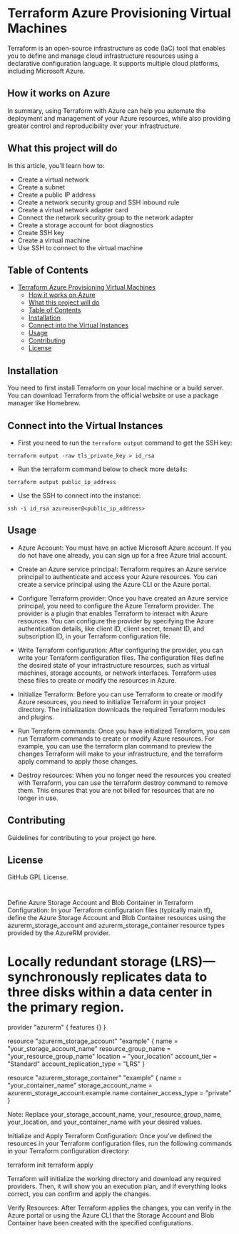 # Terraform Azure Provisioning Virtual Machines
Terraform is an open-source infrastructure as code (IaC) tool that enables you to define and manage cloud infrastructure resources using a declarative configuration language. It supports multiple cloud platforms, including Microsoft Azure.

## How it works on Azure
In summary, using Terraform with Azure can help you automate the deployment and management of your Azure resources, while also providing greater control and reproducibility over your infrastructure.

## What this project will do
In this article, you'll learn how to:

- Create a virtual network
- Create a subnet
- Create a public IP address
- Create a network security group and SSH inbound rule
- Create a virtual network adapter card
- Connect the network security group to the network adapter
- Create a storage account for boot diagnostics
- Create SSH key
- Create a virtual machine
- Use SSH to connect to the virtual machine

## Table of Contents
- [Terraform Azure Provisioning Virtual Machines](#terraform-azure-provisioning-virtual-machines)
  - [How it works on Azure](#how-it-works-on-azure)
  - [What this project will do](#what-this-project-will-do)
  - [Table of Contents](#table-of-contents)
  - [Installation](#installation)
  - [Connect into the Virtual Instances](#connect-into-the-virtual-instances)
  - [Usage](#usage)
  - [Contributing](#contributing)
  - [License](#license)

## Installation
You need to first install Terraform on your local machine or a build server. You can download Terraform from the official website or use a package manager like Homebrew.

## Connect into the Virtual Instances
- First you need to run the `terraform output` command to get the SSH key:

`terraform output -raw tls_private_key > id_rsa`

- Run the terraform command below to check more details:

`terraform output public_ip_address`

- Use the SSH to connect into the instance:

`ssh -i id_rsa azureuser@<public_ip_address>`

## Usage
- Azure Account: You must have an active Microsoft Azure account. If you do not have one already, you can sign up for a free Azure trial account.

- Create an Azure service principal: Terraform requires an Azure service principal to authenticate and access your Azure resources. You can create a service principal using the Azure CLI or the Azure portal.

- Configure Terraform provider: Once you have created an Azure service principal, you need to configure the Azure Terraform provider. The provider is a plugin that enables Terraform to interact with Azure resources. You can configure the provider by specifying the Azure authentication details, like client ID, client secret, tenant ID, and subscription ID, in your Terraform configuration file.

- Write Terraform configuration: After configuring the provider, you can write your Terraform configuration files. The configuration files define the desired state of your infrastructure resources, such as virtual machines, storage accounts, or network interfaces. Terraform uses these files to create or modify the resources in Azure.

- Initialize Terraform: Before you can use Terraform to create or modify Azure resources, you need to initialize Terraform in your project directory. The initialization downloads the required Terraform modules and plugins.

- Run Terraform commands: Once you have initialized Terraform, you can run Terraform commands to create or modify Azure resources. For example, you can use the terraform plan command to preview the changes Terraform will make to your infrastructure, and the terraform apply command to apply those changes.

- Destroy resources: When you no longer need the resources you created with Terraform, you can use the terraform destroy command to remove them. This ensures that you are not billed for resources that are no longer in use.

## Contributing
Guidelines for contributing to your project go here.

## License
GitHub GPL License.

#
Define Azure Storage Account and Blob Container in Terraform Configuration:
In your Terraform configuration files (typically main.tf), define the Azure Storage Account and Blob Container resources using the azurerm_storage_account and azurerm_storage_container resource types provided by the AzureRM provider.

# Locally redundant storage (LRS)—synchronously replicates data to three disks within a data center in the primary region.
provider "azurerm" {
  features {}
}

resource "azurerm_storage_account" "example" {
  name                     = "your_storage_account_name"
  resource_group_name      = "your_resource_group_name"
  location                 = "your_location"
  account_tier             = "Standard"
  account_replication_type = "LRS"
}

resource "azurerm_storage_container" "example" {
  name                  = "your_container_name"
  storage_account_name  = azurerm_storage_account.example.name
  container_access_type = "private"
}

Note:
Replace your_storage_account_name, your_resource_group_name, your_location, and your_container_name with your desired values.

Initialize and Apply Terraform Configuration:
Once you've defined the resources in your Terraform configuration files, run the following commands in your Terraform configuration directory:


terraform init
terraform apply

Terraform will initialize the working directory and download any required providers. Then, it will show you an execution plan, and if everything looks correct, you can confirm and apply the changes.

Verify Resources:
After Terraform applies the changes, you can verify in the Azure portal or using the Azure CLI that the Storage Account and Blob Container have been created with the specified configurations.







